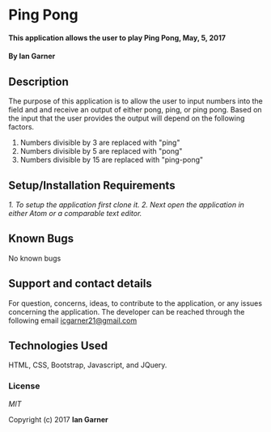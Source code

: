 # Ping Pong

#### This application allows the user to play Ping Pong, May, 5, 2017

#### By **Ian Garner**

## Description

The purpose of this application is to allow the user to input numbers into the field and and receive an output of either pong, ping, or ping pong.
Based on the input that the user provides the output will depend on the following factors.
1. Numbers divisible by 3 are replaced with "ping"
2. Numbers divisible by 5 are replaced with "pong"
3. Numbers divisible by 15 are replaced with "ping-pong"

## Setup/Installation Requirements

*1. To setup the application first clone it.*
*2. Next open the application in either Atom or a comparable text editor.*


## Known Bugs
No known bugs

## Support and contact details

For question, concerns, ideas, to contribute to the application, or any issues concerning the application. The developer can be reached through the following email icgarner21@gmail.com

## Technologies Used

HTML, CSS, Bootstrap, Javascript, and JQuery.

### License

*MIT*

Copyright (c) 2017 **Ian Garner**
